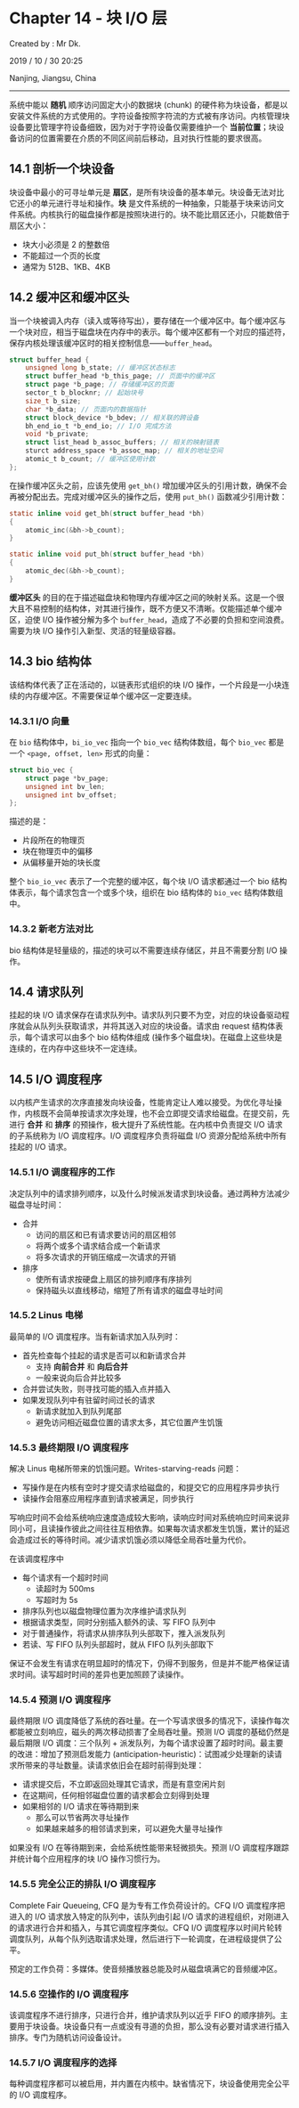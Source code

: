 # Chapter 14 - 块 I/O 层

Created by : Mr Dk.

2019 / 10 / 30 20:25

Nanjing, Jiangsu, China

---

系统中能以 **随机** 顺序访问固定大小的数据块 (chunk) 的硬件称为块设备，都是以安装文件系统的方式使用的。字符设备按照字符流的方式被有序访问。内核管理块设备要比管理字符设备细致，因为对于字符设备仅需要维护一个 **当前位置**；块设备访问的位置需要在介质的不同区间前后移动，且对执行性能的要求很高。

## 14.1 剖析一个块设备

块设备中最小的可寻址单元是 **扇区**，是所有块设备的基本单元。块设备无法对比它还小的单元进行寻址和操作。**块** 是文件系统的一种抽象，只能基于块来访问文件系统。内核执行的磁盘操作都是按照块进行的。块不能比扇区还小，只能数倍于扇区大小：

- 块大小必须是 2 的整数倍
- 不能超过一个页的长度
- 通常为 512B、1KB、4KB

## 14.2 缓冲区和缓冲区头

当一个块被调入内存（读入或等待写出），要存储在一个缓冲区中。每个缓冲区与一个块对应，相当于磁盘块在内存中的表示。每个缓冲区都有一个对应的描述符，保存内核处理该缓冲区时的相关控制信息——`buffer_head`。

```c
struct buffer_head {
    unsigned long b_state; // 缓冲区状态标志
    struct buffer_head *b_this_page; // 页面中的缓冲区
    struct page *b_page; // 存储缓冲区的页面
    sector_t b_blocknr; // 起始块号
    size_t b_size;
    char *b_data; // 页面内的数据指针
    struct block_device *b_bdev; // 相关联的跨设备
    bh_end_io_t *b_end_io; // I/O 完成方法
    void *b_private;
    struct list_head b_assoc_buffers; // 相关的映射链表
    sturct address_space *b_assoc_map; // 相关的地址空间
    atomic_t b_count; // 缓冲区使用计数
};
```

在操作缓冲区头之前，应该先使用 `get_bh()` 增加缓冲区头的引用计数，确保不会再被分配出去。完成对缓冲区头的操作之后，使用 `put_bh()` 函数减少引用计数：

```c
static inline void get_bh(struct buffer_head *bh)
{
    atomic_inc(&bh->b_count);
}
```

```c
static inline void put_bh(struct buffer_head *bh)
{
    atomic_dec(&bh->b_count);
}
```

**缓冲区头** 的目的在于描述磁盘块和物理内存缓冲区之间的映射关系。这是一个很大且不易控制的结构体，对其进行操作，既不方便又不清晰。仅能描述单个缓冲区，迫使 I/O 操作被分解为多个 `buffer_head`，造成了不必要的负担和空间浪费。需要为块 I/O 操作引入新型、灵活的轻量级容器。

## 14.3 bio 结构体

该结构体代表了正在活动的，以链表形式组织的块 I/O 操作，一个片段是一小块连续的内存缓冲区。不需要保证单个缓冲区一定要连续。

### 14.3.1 I/O 向量

在 `bio` 结构体中，`bi_io_vec` 指向一个 `bio_vec` 结构体数组，每个 `bio_vec` 都是一个 `<page, offset, len>` 形式的向量：

```c
struct bio_vec {
    struct page *bv_page;
    unsigned int bv_len;
    unsigned int bv_offset;
};
```

描述的是：

- 片段所在的物理页
- 块在物理页中的偏移
- 从偏移量开始的块长度

整个 `bio_io_vec` 表示了一个完整的缓冲区，每个块 I/O 请求都通过一个 bio 结构体表示，每个请求包含一个或多个块，组织在 bio 结构体的 `bio_vec` 结构体数组中。

### 14.3.2 新老方法对比

bio 结构体是轻量级的，描述的块可以不需要连续存储区，并且不需要分割 I/O 操作。

## 14.4 请求队列

挂起的块 I/O 请求保存在请求队列中。请求队列只要不为空，对应的块设备驱动程序就会从队列头获取请求，并将其送入对应的块设备。请求由 request 结构体表示，每个请求可以由多个 bio 结构体组成 (操作多个磁盘块)。在磁盘上这些块是连续的，在内存中这些块不一定连续。

## 14.5 I/O 调度程序

以内核产生请求的次序直接发向块设备，性能肯定让人难以接受。为优化寻址操作，内核既不会简单按请求次序处理，也不会立即提交请求给磁盘。在提交前，先进行 **合并** 和 **排序** 的预操作，极大提升了系统性能。在内核中负责提交 I/O 请求的子系统称为 I/O 调度程序。I/O 调度程序负责将磁盘 I/O 资源分配给系统中所有挂起的 I/O 请求。

### 14.5.1 I/O 调度程序的工作

决定队列中的请求排列顺序，以及什么时候派发请求到块设备。通过两种方法减少磁盘寻址时间：

- 合并
  - 访问的扇区和已有请求要访问的扇区相邻
  - 将两个或多个请求结合成一个新请求
  - 将多次请求的开销压缩成一次请求的开销
- 排序
  - 使所有请求按硬盘上扇区的排列顺序有序排列
  - 保持磁头以直线移动，缩短了所有请求的磁盘寻址时间

### 14.5.2 Linus 电梯

最简单的 I/O 调度程序。当有新请求加入队列时：

- 首先检查每个挂起的请求是否可以和新请求合并
  - 支持 **向前合并** 和 **向后合并**
  - 一般来说向后合并比较多
- 合并尝试失败，则寻找可能的插入点并插入
- 如果发现队列中有驻留时间过长的请求
  - 新请求就加入到队列尾部
  - 避免访问相近磁盘位置的请求太多，其它位置产生饥饿

### 14.5.3 最终期限 I/O 调度程序

解决 Linus 电梯所带来的饥饿问题。Writes-starving-reads 问题：

- 写操作是在内核有空时才提交请求给磁盘的，和提交它的应用程序异步执行
- 读操作会阻塞应用程序直到请求被满足，同步执行

写响应时间不会给系统响应速度造成较大影响，读响应时间对系统响应时间来说非同小可，且读操作彼此之间往往互相依靠。如果每次请求都发生饥饿，累计的延迟会造成过长的等待时间。减少请求饥饿必须以降低全局吞吐量为代价。

在该调度程序中

- 每个请求有一个超时时间
  - 读超时为 500ms
  - 写超时为 5s
- 排序队列也以磁盘物理位置为次序维护请求队列
- 根据请求类型，同时分别插入额外的读、写 FIFO 队列中
- 对于普通操作，将请求从排序队列头部取下，推入派发队列
- 若读、写 FIFO 队列头部超时，就从 FIFO 队列头部取下

保证不会发生有请求在明显超时的情况下，仍得不到服务，但是并不能严格保证请求时间。读写超时时间的差异也更加照顾了读操作。

### 14.5.4 预测 I/O 调度程序

最终期限 I/O 调度降低了系统的吞吐量。在一个写请求很多的情况下，读操作每次都能被立刻响应，磁头的两次移动损害了全局吞吐量。预测 I/O 调度的基础仍然是最后期限 I/O 调度：三个队列 + 派发队列，为每个请求设置了超时时间。最主要的改进：增加了预测启发能力 (anticipation-heuristic)：试图减少处理新的读请求所带来的寻址数量。读请求依旧会在超时前得到处理：

- 请求提交后，不立即返回处理其它请求，而是有意空闲片刻
- 在这期间，任何相邻磁盘位置的请求都会立刻得到处理
- 如果相邻的 I/O 请求在等待期到来
  - 那么可以节省两次寻址操作
  - 如果越来越多的相邻请求到来，可以避免大量寻址操作

如果没有 I/O 在等待期到来，会给系统性能带来轻微损失。预测 I/O 调度程序跟踪并统计每个应用程序的块 I/O 操作习惯行为。

### 14.5.5 完全公正的排队 I/O 调度程序

Complete Fair Queueing, CFQ 是为专有工作负荷设计的。CFQ I/O 调度程序把进入的 I/O 请求放入特定的队列中，该队列由引起 I/O 请求的进程组织，对刚进入的请求进行合并和插入，与其它调度程序类似。CFQ I/O 调度程序以时间片轮转调度队列，从每个队列选取请求处理，然后进行下一轮调度，在进程级提供了公平。

预定的工作负荷：多媒体。使音频播放器总能及时从磁盘填满它的音频缓冲区。

### 14.5.6 空操作的 I/O 调度程序

该调度程序不进行排序，只进行合并，维护请求队列以近乎 FIFO 的顺序排列。主要用于块设备。块设备只有一点或没有寻道的负担，那么没有必要对请求进行插入排序。专门为随机访问设备设计。

### 14.5.7 I/O 调度程序的选择

每种调度程序都可以被启用，并内置在内核中。缺省情况下，块设备使用完全公平的 I/O 调度程序。

